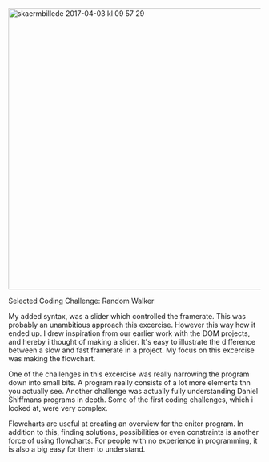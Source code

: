 

<img width="563" alt="skaermbillede 2017-04-03 kl 09 57 29" src="https://cloud.githubusercontent.com/assets/25741692/24600367/9301700a-1854-11e7-8623-b8a47f147ee1.png">

Selected Coding Challenge: Random Walker

My added syntax, was a slider which controlled the framerate. This was probably an unambitious approach this excercise. However this way how it ended up. I drew inspiration from our earlier work with the DOM projects, and hereby i thought of making a slider. It's easy to illustrate the difference between a slow and fast framerate in a project. My focus on this excercise was making the flowchart. 

One of the challenges in this excercise was really narrowing the program down into small bits. A program really consists of a lot more elements thn you actually see. Another challenge was actually fully understanding Daniel Shiffmans programs in depth. Some of the first coding challenges, which i looked at, were very complex. 

Flowcharts are useful at creating an overview for the eniter program. In addition to this, finding solutions, possibilities or even constraints is another force of using flowcharts. For people with no experience in programming, it is also a big easy for them to understand. 
